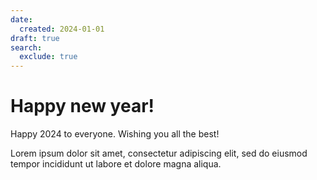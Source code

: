 ```yaml
---
date:
  created: 2024-01-01
draft: true
search:
  exclude: true
---
```


# Happy new year!

Happy 2024 to everyone. Wishing you all the best!
<!-- more -->

Lorem ipsum dolor sit amet, consectetur adipiscing elit, sed do eiusmod
tempor incididunt ut labore et dolore magna aliqua.